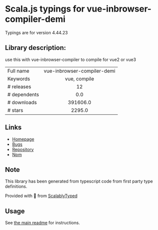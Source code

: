 
# Scala.js typings for vue-inbrowser-compiler-demi

Typings are for version 4.44.23

## Library description:
use this with vue-inbrowser-compiler to compile for vue2 or vue3

|                    |                 |
| ------------------ | :-------------: |
| Full name          | vue-inbrowser-compiler-demi |
| Keywords           | vue, compile |
| # releases         | 12 |
| # dependents       | 0.0 |
| # downloads        | 391606.0 |
| # stars            | 2295.0 |

## Links
- [Homepage](https://vue-styleguidist.github.io)
- [Bugs](https://github.com/vue-styleguidist/vue-styleguidist/issues)
- [Repository](https://github.com/vue-styleguidist/vue-styleguidist)
- [Npm](https://www.npmjs.com/package/vue-inbrowser-compiler-demi)
    


## Note
This library has been generated from typescript code from first party type definitions.

Provided with :purple_heart: from [ScalablyTyped](https://github.com/oyvindberg/ScalablyTyped)

## Usage
See [the main readme](../../readme.md) for instructions.


